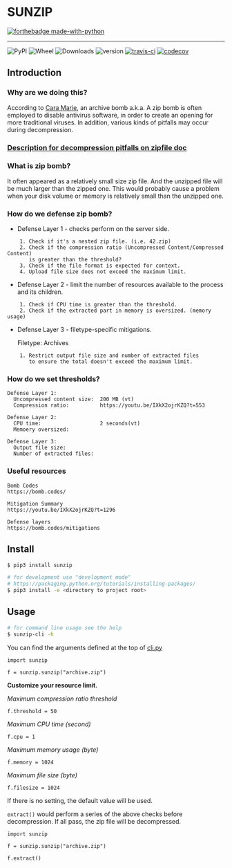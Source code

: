 # SUNZIP

[![forthebadge made-with-python](http://ForTheBadge.com/images/badges/made-with-python.svg)](https://www.python.org/)

---
![PyPI](https://img.shields.io/pypi/pyversions/sunzip.svg)
![Wheel](https://img.shields.io/pypi/wheel/sunzip.svg)
![Downloads](https://img.shields.io/pypi/dm/sunzip.svg)
![version](https://img.shields.io/pypi/v/sunzip.svg)
[![travis-ci](https://travis-ci.org/twbgc/sunzip.svg?branch=master)](https://travis-ci.org/twbgc/sunzip)
[![codecov](https://codecov.io/gh/twbgc/sunzip/branch/master/graph/badge.svg)](https://codecov.io/gh/twbgc/sunzip)

## Introduction

### Why are we doing this?

According to [Cara Marie](https://youtu.be/IXkX2ojrKZQ?t=331), an archive bomb a.k.a. A zip bomb is often employed to disable antivirus software, in order to create an opening for more traditional viruses. In addition, various kinds of pitfalls may occur during decompression.

### [Description for decompression pitfalls on zipfile doc](https://docs.python.org/3.8/library/zipfile.html)

### What is zip bomb?
It often appeared as a relatively small size zip file. And the unzipped file will be much larger than the zipped one.
This would probably cause a problem when your disk volume or memory is relatively small than the unzipped one.

### How do we defense zip bomb?

* Defense Layer 1 - checks perform on the server side.

```
    1. Check if it's a nested zip file. (i.e. 42.zip)
    2. Check if the compression ratio (Uncompressed Content/Compressed Content) 
       is greater than the threshold?
    3. Check if the file format is expected for context.
    4. Upload file size does not exceed the maximum limit. 
```

* Defense Layer 2 - limit the number of resources available to the process and its children.

```
    1. Check if CPU time is greater than the threshold.
    2. Check if the extracted part in memory is oversized. (memory usage)
```
  
* Defense Layer 3 - filetype-specific mitigations.

  Filetype: Archives
```
    1. Restrict output file size and number of extracted files 
       to ensure the total doesn't exceed the maximum limit.
```

### How do we set thresholds?

  ```
  Defense Layer 1:
    Uncompressed content size:  200 MB (vt)
    Compression ratio:          https://youtu.be/IXkX2ojrKZQ?t=553
  
  Defense Layer 2:
    CPU time:                   2 seconds(vt)
    Memoery oversized:
    
  Defense Layer 3:
    Output file size:
    Number of extracted files:
  ```

### Useful resources

  ```
  Bomb Codes
  https://bomb.codes/
  
  Mitigation Summary
  https://youtu.be/IXkX2ojrKZQ?t=1296
  
  Defense layers
  https://bomb.codes/mitigations
  ```


## Install


```bash
$ pip3 install sunzip
```

```bash
# for development use "development mode"
# https://packaging.python.org/tutorials/installing-packages/
$ pip3 install -e <directory to project root>
```


## Usage

```bash
# for command line usage see the help
$ sunzip-cli -h
```
You can find the arguments defined at the top of [cli.py](./sunzip/cli.py)

```python=
import sunzip

f = sunzip.sunzip("archive.zip")
```


**Customize your resource limit.**

*Maximum compression ratio threshold*
```python=
f.threshold = 50
```
*Maximum CPU time (second)*
```python=
f.cpu = 1
```
*Maximum memory usage (byte)*
```python=
f.memory = 1024
```
*Maximum file size (byte)*
```python=
f.filesize = 1024
```

If there is no setting, the default value will be used.

`extract()` would perform a series of the above checks before decompression. If all pass, the zip file will be decompressed.

```python=
import sunzip

f = sunzip.sunzip("archive.zip")

f.extract()
```

